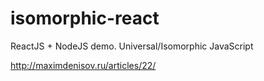 # isomorphic-react
ReactJS + NodeJS demo. Universal/Isomorphic JavaScript

http://maximdenisov.ru/articles/22/
